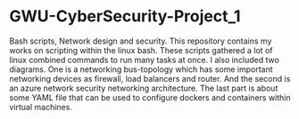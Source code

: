 # GWU-CyberSecurity-Project_1
Bash scripts, Network design and security.
This repository contains my works on scripting within the linux bash. These scripts gathered a lot of linux combined commands to run many tasks at once.
I also included two diagrams. One is a networking bus-topology which has some important networking devices as firewall, load balancers and router. And the second is an azure network security networking architecture.
The last part is about some YAML file that can be used to configure dockers and containers within virtual machines.
